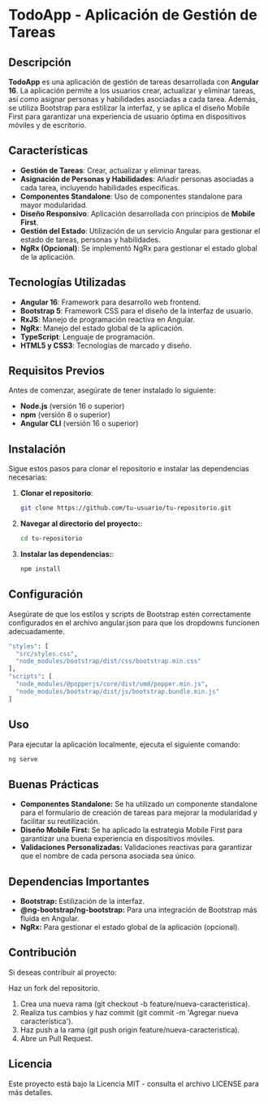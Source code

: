 # TodoApp - Aplicación de Gestión de Tareas

## Descripción

**TodoApp** es una aplicación de gestión de tareas desarrollada con **Angular 16**. La aplicación permite a los usuarios crear, actualizar y eliminar tareas, así como asignar personas y habilidades asociadas a cada tarea. Además, se utiliza Bootstrap para estilizar la interfaz, y se aplica el diseño Mobile First para garantizar una experiencia de usuario óptima en dispositivos móviles y de escritorio.

## Características

- **Gestión de Tareas**: Crear, actualizar y eliminar tareas.
- **Asignación de Personas y Habilidades**: Añadir personas asociadas a cada tarea, incluyendo habilidades específicas.
- **Componentes Standalone**: Uso de componentes standalone para mayor modularidad.
- **Diseño Responsivo**: Aplicación desarrollada con principios de **Mobile First**.
- **Gestión del Estado**: Utilización de un servicio Angular para gestionar el estado de tareas, personas y habilidades.
- **NgRx (Opcional)**: Se implementó NgRx para gestionar el estado global de la aplicación.

## Tecnologías Utilizadas

- **Angular 16**: Framework para desarrollo web frontend.
- **Bootstrap 5**: Framework CSS para el diseño de la interfaz de usuario.
- **RxJS**: Manejo de programación reactiva en Angular.
- **NgRx**: Manejo del estado global de la aplicación.
- **TypeScript**: Lenguaje de programación.
- **HTML5 y CSS3**: Tecnologías de marcado y diseño.

## Requisitos Previos

Antes de comenzar, asegúrate de tener instalado lo siguiente:

- **Node.js** (versión 16 o superior)
- **npm** (versión 8 o superior)
- **Angular CLI** (versión 16 o superior)

## Instalación

Sigue estos pasos para clonar el repositorio e instalar las dependencias necesarias:

1. **Clonar el repositorio**:

   ```bash
   git clone https://github.com/tu-usuario/tu-repositorio.git

2. **Navegar al directorio del proyecto:**:

   ```bash
   cd tu-repositorio

3. **Instalar las dependencias:**:

   ```bash
   npm install

## Configuración

Asegúrate de que los estilos y scripts de Bootstrap estén correctamente configurados en el archivo angular.json para que los dropdowns funcionen adecuadamente.

   ```bash
   "styles": [
     "src/styles.css",
     "node_modules/bootstrap/dist/css/bootstrap.min.css"
   ],
   "scripts": [
     "node_modules/@popperjs/core/dist/umd/popper.min.js",
     "node_modules/bootstrap/dist/js/bootstrap.bundle.min.js"
   ]
   ```

## Uso

Para ejecutar la aplicación localmente, ejecuta el siguiente comando:

   ```bash
   ng serve
   ```

## Buenas Prácticas
- **Componentes Standalone:** Se ha utilizado un componente standalone para el formulario de creación de tareas para mejorar la modularidad y facilitar su reutilización.
- **Diseño Mobile First:** Se ha aplicado la estrategia Mobile First para garantizar una buena experiencia en dispositivos móviles.
- **Validaciones Personalizadas:** Validaciones reactivas para garantizar que el nombre de cada persona asociada sea único.

## Dependencias Importantes
- **Bootstrap:** Estilización de la interfaz.
- **@ng-bootstrap/ng-bootstrap:** Para una integración de Bootstrap más fluida en Angular.
- **NgRx:** Para gestionar el estado global de la aplicación (opcional).

## Contribución

Si deseas contribuir al proyecto:

Haz un fork del repositorio.
1. Crea una nueva rama (git checkout -b feature/nueva-caracteristica).
2. Realiza tus cambios y haz commit (git commit -m 'Agregar nueva característica').
3. Haz push a la rama (git push origin feature/nueva-caracteristica).
4. Abre un Pull Request.

## Licencia

Este proyecto está bajo la Licencia MIT - consulta el archivo LICENSE para más detalles.
